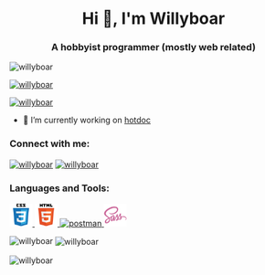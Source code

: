 <h1 align="center">Hi 👋, I'm Willyboar</h1>
<h3 align="center">A hobbyist programmer (mostly web related)</h3>

<p align="left"> <img src="https://komarev.com/ghpvc/?username=willyboar&label=Profile%20views&color=0e75b6&style=flat" alt="willyboar" /> </p>

<p align="left"> <a href="https://github.com/ryo-ma/github-profile-trophy"><img src="https://github-profile-trophy.vercel.app/?username=willyboar" alt="willyboar" /></a> </p>

<p align="left"> <a href="https://twitter.com/willyboar" target="blank"><img src="https://img.shields.io/twitter/follow/willyboar?logo=twitter&style=for-the-badge" alt="willyboar" /></a> </p>

- 🔭 I’m currently working on [hotdoc](https://github.com/Willyboar/hotdoc)

<h3 align="left">Connect with me:</h3>
<p align="left">
<a href="https://dev.to/willyboar" target="blank"><img align="center" src="https://cdn.jsdelivr.net/npm/simple-icons@3.0.1/icons/dev-dot-to.svg" alt="willyboar" height="30" width="40" /></a>
<a href="https://twitter.com/willyboar" target="blank"><img align="center" src="https://raw.githubusercontent.com/rahuldkjain/github-profile-readme-generator/neutral-icons/src/images/icons/Social/twitter.svg" alt="willyboar" height="30" width="40" /></a>
</p>

<h3 align="left">Languages and Tools:</h3>
<p align="left"> <a href="https://www.w3schools.com/css/" target="_blank"> <img src="https://raw.githubusercontent.com/devicons/devicon/master/icons/css3/css3-original-wordmark.svg" alt="css3" width="40" height="40"/> </a> <a href="https://www.w3.org/html/" target="_blank"> <img src="https://raw.githubusercontent.com/devicons/devicon/master/icons/html5/html5-original-wordmark.svg" alt="html5" width="40" height="40"/> </a> <a href="https://postman.com" target="_blank"> <img src="https://www.vectorlogo.zone/logos/getpostman/getpostman-icon.svg" alt="postman" width="40" height="40"/> </a> <a href="https://sass-lang.com" target="_blank"> <img src="https://raw.githubusercontent.com/devicons/devicon/master/icons/sass/sass-original.svg" alt="sass" width="40" height="40"/> </a> </p>

<p><img align="left" src="https://github-readme-stats.vercel.app/api/top-langs?username=willyboar&show_icons=true&locale=en&layout=compact" alt="willyboar" /></p>

<p>&nbsp;<img align="center" src="https://github-readme-stats.vercel.app/api?username=willyboar&show_icons=true&locale=en" alt="willyboar" /></p>

<p><img align="center" src="https://github-readme-streak-stats.herokuapp.com/?user=willyboar&" alt="willyboar" /></p>
